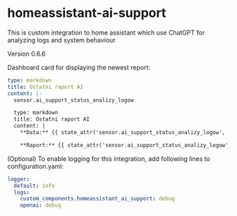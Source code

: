 # homeassistant-ai-support

This is custom integration to home assistant which use ChatGPT for analyzing logs and system behaviour
 
Version 0.6.6


Dashboard card for displaying the newest report:

```yaml
type: markdown
title: Ostatni raport AI
content: |-
  sensor.ai_support_status_analizy_logow

  type: markdown
  title: Ostatni raport AI
  content: |
    **Data:** {{ state_attr('sensor.ai_support_status_analizy_logow', 'timestamp') }}

    **Raport:** {{ state_attr('sensor.ai_support_status_analizy_logow', 'report') }}

  ```


(Optional) To enable logging for this integration, add following lines to configuration.yaml:

```yaml
logger:
  default: info
  logs:
    custom_components.homeassistant_ai_support: debug
    openai: debug
```
